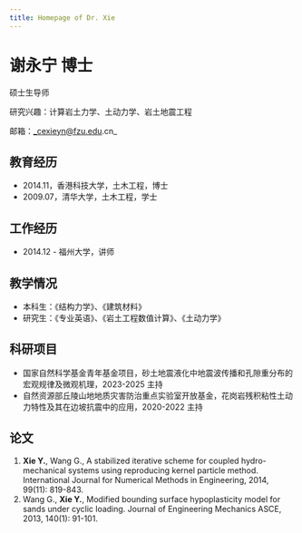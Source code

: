 ```yaml
---
title: Homepage of Dr. Xie
---
```


# 谢永宁 博士

硕士生导师

研究兴趣：计算岩土力学、土动力学、岩土地震工程

邮箱：_cexieyn@fzu.edu.cn_

## 教育经历
* 2014.11，香港科技大学，土木工程，博士
* 2009.07，清华大学，土木工程，学士

## 工作经历
* 2014.12 -  福州大学，讲师

## 教学情况
* 本科生：《结构力学》、《建筑材料》
* 研究生：《专业英语》、《岩土工程数值计算》、《土动力学》

## 科研项目
* 国家自然科学基金青年基金项目，砂土地震液化中地震波传播和孔隙重分布的宏观规律及微观机理，2023-2025 主持
* 自然资源部丘陵山地地质灾害防治重点实验室开放基金，花岗岩残积粘性土动力特性及其在边坡抗震中的应用，2020-2022 主持

## 论文
1. **Xie Y.**, Wang G., A stabilized iterative scheme for coupled hydro-mechanical systems using reproducing kernel particle method. International Journal for Numerical Methods in Engineering, 2014, 99(11): 819-843.
2. Wang G., **Xie Y.**, Modified bounding surface hypoplasticity model for sands under cyclic loading. Journal of Engineering Mechanics ASCE, 2013, 140(1): 91-101.
